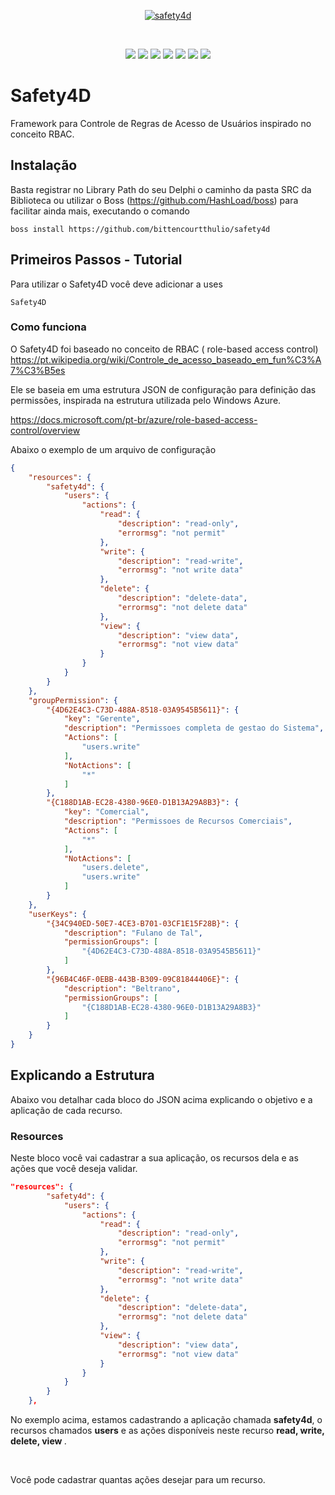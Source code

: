 <p align="center">
  <a href="https://github.com/bittencourtthulio/safety4d/blob/main/assets/logo.fw.png">
    <img alt="safety4d" src="https://github.com/bittencourtthulio/safety4d/blob/main/assets/logo.fw.png">
  </a>  
</p>
<br>
<p align="center">
  <img src="https://img.shields.io/github/v/release/bittencourtthulio/safety4d?style=flat-square">
  <img src="https://img.shields.io/github/stars/bittencourtthulio/safety4d?style=flat-square">
  <img src="https://img.shields.io/github/contributors/bittencourtthulio/safety4d?color=orange&style=flat-square">
  <img src="https://img.shields.io/github/forks/bittencourtthulio/safety4d?style=flat-square">
   <img src="https://tokei.rs/b1/github/bittencourtthulio/safety4d?color=red&category=lines">
  <img src="https://tokei.rs/b1/github/bittencourtthulio/safety4d?color=green&category=code">
  <img src="https://tokei.rs/b1/github/bittencourtthulio/safety4d?color=yellow&category=files">
</p>

# Safety4D
Framework para Controle de Regras de Acesso de Usuários inspirado no conceito RBAC.

## Instalação
Basta registrar no Library Path do seu Delphi o caminho da pasta SRC da Biblioteca ou utilizar o Boss (https://github.com/HashLoad/boss) para facilitar ainda mais, executando o comando 

```
boss install https://github.com/bittencourtthulio/safety4d
```

## Primeiros Passos - Tutorial

Para utilizar o Safety4D você deve adicionar a uses

```
Safety4D
```

### Como funciona

O Safety4D foi baseado no conceito de RBAC ( role-based access control) https://pt.wikipedia.org/wiki/Controle_de_acesso_baseado_em_fun%C3%A7%C3%B5es

Ele se baseia em uma estrutura JSON de configuração para definição das permissões, inspirada na estrutura utilizada pelo Windows Azure. 

https://docs.microsoft.com/pt-br/azure/role-based-access-control/overview

Abaixo o exemplo de um arquivo de configuração

```JSON
{
    "resources": {
        "safety4d": {
            "users": {
                "actions": {
                    "read": {
                        "description": "read-only",
                        "errormsg": "not permit"
                    },
                    "write": {
                        "description": "read-write",
                        "errormsg": "not write data"
                    },
                    "delete": {
                        "description": "delete-data",
                        "errormsg": "not delete data"
                    },
                    "view": {
                        "description": "view data",
                        "errormsg": "not view data"
                    }
                }
            }
        }
    },
    "groupPermission": {
        "{4D62E4C3-C73D-488A-8518-03A9545B5611}": {
            "key": "Gerente",
            "description": "Permissoes completa de gestao do Sistema",
            "Actions": [
                "users.write"
            ],
            "NotActions": [
                "*"
            ]
        },
        "{C188D1AB-EC28-4380-96E0-D1B13A29A8B3}": {
            "key": "Comercial",
            "description": "Permissoes de Recursos Comerciais",
            "Actions": [
                "*"
            ],
            "NotActions": [
                "users.delete",
                "users.write"
            ]
        }
    },
    "userKeys": {
        "{34C940ED-50E7-4CE3-B701-03CF1E15F28B}": {
            "description": "Fulano de Tal",
            "permissionGroups": [
                "{4D62E4C3-C73D-488A-8518-03A9545B5611}"
            ]
        },
        "{96B4C46F-0EBB-443B-B309-09C81844406E}": {
            "description": "Beltrano",
            "permissionGroups": [
                "{C188D1AB-EC28-4380-96E0-D1B13A29A8B3}"
            ]
        }
    }
}
```

## Explicando a Estrutura

Abaixo vou detalhar cada bloco do JSON acima explicando o objetivo e a aplicação de cada recurso.


### Resources

Neste bloco você vai cadastrar a sua aplicação, os recursos dela e as ações que você deseja validar.

```JSON
"resources": {
        "safety4d": {
            "users": {
                "actions": {
                    "read": {
                        "description": "read-only",
                        "errormsg": "not permit"
                    },
                    "write": {
                        "description": "read-write",
                        "errormsg": "not write data"
                    },
                    "delete": {
                        "description": "delete-data",
                        "errormsg": "not delete data"
                    },
                    "view": {
                        "description": "view data",
                        "errormsg": "not view data"
                    }
                }
            }
        }
    },
```

No exemplo acima, estamos cadastrando a aplicação chamada <b>safety4d</b>, o recursos chamados <b>users</b> e as ações disponíveis neste recurso <b> read, write, delete, view </b>. 

<br>

Você pode cadastrar quantas ações desejar para um recurso.
 